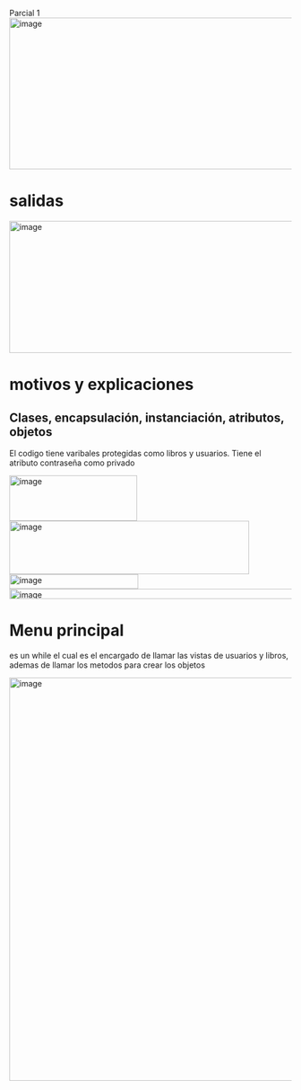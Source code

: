Parcial 1
<img width="657" height="270" alt="image" src="https://github.com/user-attachments/assets/e3a7d0c8-786c-4c82-b53f-9345dcc77656" />

<h1>salidas</h1>  
<img width="933" height="235" alt="image" src="https://github.com/user-attachments/assets/2d0b8a77-a8c9-41d2-8d0b-2f471b665cd8" />
<h1>motivos y explicaciones</h1> 
<h2>Clases, encapsulación, instanciación, atributos, objetos</h2> 
<p>El codigo tiene varibales protegidas como libros y usuarios. Tiene el atributo contraseña como privado</p>
<img width="228" height="81" alt="image" src="https://github.com/user-attachments/assets/09b637ca-a716-47af-96b7-a2e9258b55c3" />
<img width="428" height="95" alt="image" src="https://github.com/user-attachments/assets/fb206f3a-6963-4117-ae20-8212d3591b40" />

<img width="230" height="26" alt="image" src="https://github.com/user-attachments/assets/7ef891c8-4eaa-42a4-9947-3550891149b8" />
<img width="539" height="18" alt="image" src="https://github.com/user-attachments/assets/ebe6ad1a-d45b-4da6-9031-66c658e9205d" />
<h1>Menu principal</h1> 
<p>es un while el cual es el encargado de llamar las vistas de usuarios y libros, ademas de llamar los metodos para crear los objetos</p>

<img width="625" height="718" alt="image" src="https://github.com/user-attachments/assets/070fb951-75a9-4753-a937-40ab98429470" />
